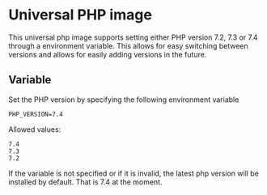 # Universal PHP image
This universal php image supports setting either PHP version 7.2, 7.3 or 7.4 through a environment variable. This allows for easy switching between versions and allows for easily adding versions in the future.

## Variable
Set the PHP version by specifying the following environment variable
```
PHP_VERSION=7.4
```
Allowed values:
```
7.4
7.3
7.2
```
If the variable is not specified or if it is invalid, the latest php version will be installed by default. That is 7.4 at the moment.
